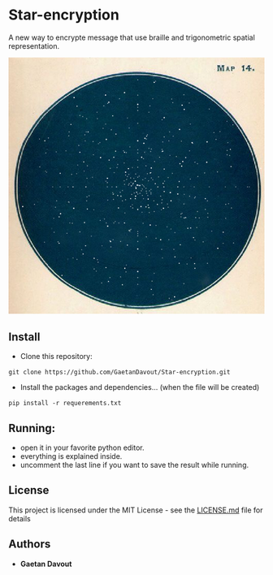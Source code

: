 # Star-encryption
A new way to encrypte message that use braille and trigonometric spatial representation.


![](first_look.png)

## Install
* Clone this repository:
```
git clone https://github.com/GaetanDavout/Star-encryption.git
```
* Install the packages and dependencies... (when the file will be created)
```
pip install -r requerements.txt 
```

## Running:

* open it in your favorite python editor.
* everything is explained inside.
* uncomment the last line if you want to save the result while running.

## License

This project is licensed under the MIT License - see the [LICENSE.md](LICENSE.md) file for details

## Authors

* **Gaetan Davout**
